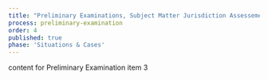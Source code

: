 ```yaml
---
title: "Preliminary Examinations, Subject Matter Jurisdiction Assessement"
process: preliminary-examination
order: 4
published: true
phase: 'Situations & Cases'
---
```



content for Preliminary Examination item 3